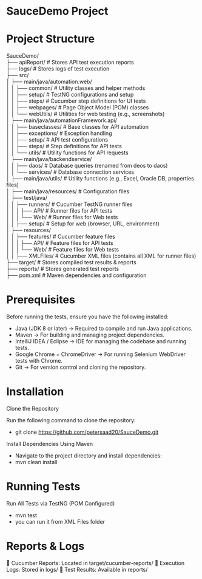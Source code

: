 # SauceDemo Project
# Project Structure

SauceDemo/  
├── apiReport/                 # Stores API test execution reports  
├── logs/                      # Stores logs of test execution  
├── src/  
│   ├── main/java/automation.web/  
│   │   ├── common/            # Utility classes and helper methods  
│   │   ├── setup/             # TestNG configurations and setup  
│   │   ├── steps/             # Cucumber step definitions for UI tests  
│   │   ├── webpages/          # Page Object Model (POM) classes  
│   │   └── webUtils/          # Utilities for web testing (e.g., screenshots)  
│   ├── main/java/automationFramework.api/  
│   │   ├── baseclasses/       # Base classes for API automation  
│   │   ├── exceptions/        # Exception handling  
│   │   ├── setup/             # API test configurations  
│   │   ├── steps/             # Step definitions for API tests  
│   │   └── utils/             # Utility functions for API requests  
│   ├── main/java/backendservice/  
│   │   ├── daos/              # Database queries (renamed from deos to daos)  
│   │   └── services/          # Database connection services  
│   ├── main/java/utils/       # Utility functions (e.g., Excel, Oracle DB, properties files)  
│   ├── main/java/resources/   # Configuration files  
│   ├── test/java/  
│   │   ├── runners/           # Cucumber TestNG runner files  
│   │   │   ├── API/           # Runner files for API tests  
│   │   │   └── Web/           # Runner files for Web tests  
│   │   ├── setup/             # Setup for web (browser, URL, environment)  
│   ├── resources/  
│   │   ├── features/          # Cucumber feature files  
│   │   │   ├── API/           # Feature files for API tests  
│   │   │   └── Web/           # Feature files for Web tests  
│   │   ├── XMLFiles/          # Cucumber XML files (contains all XML for runner files)  
├── target/                    # Stores compiled test results & reports  
├── reports/                   # Stores generated test reports  
├── pom.xml                     # Maven dependencies and configuration  


# Prerequisites
Before running the tests, ensure you have the following installed:

- Java (JDK 8 or later) → Required to compile and run Java applications.
- Maven → For building and managing project dependencies.
- IntelliJ IDEA / Eclipse → IDE for managing the codebase and running tests.
- Google Chrome + ChromeDriver → For running Selenium WebDriver tests with Chrome.
- Git → For version control and cloning the repository.

# Installation
Clone the Repository

Run the following command to clone the repository:
- git clone https://github.com/petersaad20/SauceDemo.git

Install Dependencies Using Maven
- Navigate to the project directory and install dependencies:
- mvn clean install
  
# Running Tests
Run All Tests via TestNG (POM Configured)
- mvn test
- you can run it from XML Files folder 

# Reports & Logs
📌 Cucumber Reports: Located in target/cucumber-reports/
📌 Execution Logs: Stored in logs/
📌 Test Results: Available in reports/
